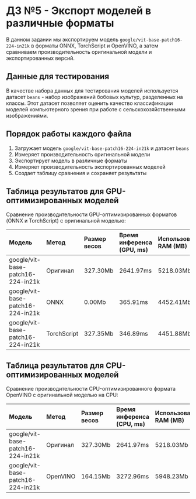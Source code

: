 # ДЗ №5 - Экспорт моделей в различные форматы

В данном задании мы экспортируем модель `google/vit-base-patch16-224-in21k` в форматы ONNX, TorchScript и OpenVINO, а затем сравниваем производительность оригинальной модели и экспортированных версий.

## Данные для тестирования

В качестве набора данных для тестирования моделей используется датасет `beans` - набор изображений бобовых культур, разделенных на классы. Этот датасет позволяет оценить качество классификации моделей компьютерного зрения при работе с сельскохозяйственными изображениями.

## Порядок работы каждого файла
1. Загружает модель `google/vit-base-patch16-224-in21k` и датасет `beans`
2. Измеряет производительность оригинальной модели
3. Экспортирует модель в различные форматы
4. Измеряет производительность экспортированных моделей
5. Создает таблицу сравнения и сохраняет результаты

## Таблица результатов для GPU-оптимизированных моделей

Сравнение производительности GPU-оптимизированных форматов (ONNX и TorchScript) с оригинальной моделью:

| Модель                            | Метод       | Размер весов | Время инференса (GPU, ms) | Использование RAM (MB) | Использование VRAM (MB) | Качество (Accuracy) |
|:----------------------------------|:------------|:-------------|:--------------------------|:-----------------------|:------------------------|:--------------------|
| google/vit-base-patch16-224-in21k | Оригинал    | 327.30Mb     | 2641.97ms                 | 5218.03Mb              | 0.00Mb                  | 80.00%              |
| google/vit-base-patch16-224-in21k | ONNX        | 0.00Mb       | 365.91ms                  | 4452.41Mb              | 2046.64Mb               | 62.50%              |
| google/vit-base-patch16-224-in21k | TorchScript | 327.35Mb     | 346.89ms                  | 4451.88Mb              | 2452.32Mb               | 62.50%              |

## Таблица результатов для CPU-оптимизированных моделей

Сравнение производительности CPU-оптимизированного формата OpenVINO с оригинальной моделью на CPU:

| Модель                            | Метод    | Размер весов | Время инференса (CPU, ms) | Использование RAM (MB) | Использование VRAM (MB) | Качество (Accuracy) |
|:----------------------------------|:---------|:-------------|:--------------------------|:-----------------------|:------------------------|:--------------------|
| google/vit-base-patch16-224-in21k | Оригинал | 327.30Mb     | 2641.97ms                 | 5218.03Mb              | 0.00Mb                  | 62.50%                 |
| google/vit-base-patch16-224-in21k | OpenVINO | 164.15Mb     | 3272.96ms                 | 5948.23Mb              | 0.00Mb                  | 62.50%                |
